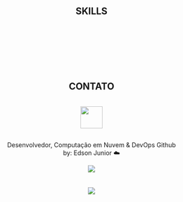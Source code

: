 <!-- <br><br><br>
<div align="center">
   <a href="https://git.io/typing-svg"><img src="https://readme-typing-svg.herokuapp.com?font=Share+Tech&weight=100&size=24&duration=2500&pause=600&color=00F716&center=true&width=500&lines=Procurando+um+novo+membro%3F;Saiba+que+eu+posso+te+ajudar!;Dê+uma+olhadinha+abaixo+%F0%9F%98%89%3A](https://readme-typing-svg.herokuapp.com/?font=Share+Tech&weight=100&size=24&duration=2500&pause=600&color=00F716&center=true&width=500&lines=Looking+for+a+new+member%3F;Know+that+I+can+help!;Take+a+look+bellow+%F0%9F%98%89%3A)" alt="Typing SVG" /></a>
</div> -->
<br><br><br>

<div align="center">
    <h2>SKILLS</h2><br>
    <!-- <div>
        <img src="https://skillicons.dev/icons?i=jenkins">
        <img src="https://skillicons.dev/icons?i=bitbucket">
        <img src="https://skillicons.dev/icons?i=linux">
        <img src="https://skillicons.dev/icons?i=bash">
        <img src="https://skillicons.dev/icons?i=gcp">
        <img src="https://skillicons.dev/icons?i=github">
        <img src="https://skillicons.dev/icons?i=aws">
        <img src="https://skillicons.dev/icons?i=mysql">
        <img src="https://skillicons.dev/icons?i=docker">
        <img src="https://skillicons.dev/icons?i=terraform">
        <img src="https://skillicons.dev/icons?i=kubernetes">
        <img src="https://skillicons.dev/icons?i=vscode">
        <img src="https://skillicons.dev/icons?i=windows">
        <img src="https://skillicons.dev/icons?i=prometheus">
        <img src="https://skillicons.dev/icons?i=grafana">
        <img src="https://skillicons.dev/icons?i=git">
        <img src="https://skillicons.dev/icons?i=nginx">
        <img src="https://skillicons.dev/icons?i=flask">
        <img src="https://skillicons.dev/icons?i=python">
        <img src="https://skillicons.dev/icons?i=azure">
        <img src="https://skillicons.dev/icons?i=ansible">
        <img src="https://skillicons.dev/icons?i=postman">
        <div align="center">
        <img src="https://img.shields.io/badge/Jira-0052CC?style=for-the-badge&logo=Jira&logoColor=whit">
        <img src="https://img.shields.io/badge/Slack-4A154B?style=for-the-badge&logo=slack&logoColor=white">
        <img src="https://img.shields.io/badge/Argo%20CD-1e0b3e?style=for-the-badge&logo=argo&logoColor=#d16044">
        <img src="https://img.shields.io/badge/Vagrant-1868F2?style=for-the-badge&logo=Vagrant&logoColor=white">
        <img src="https://img.shields.io/badge/Google_Play-414141?style=for-the-badge&logo=google-play&logoColor=white">
        <img src="https://img.shields.io/badge/Snyk-4C4A73?style=for-the-badge&logo=snyk&logoColor=white">
        <img src="https://img.shields.io/badge/Oracle-F80000?style=for-the-badge&logo=oracle&logoColor=black">
        <img src="https://img.shields.io/badge/Azure_DevOps-0078D7?style=for-the-badge&logo=azure-devops&logoColor=white">
        <img src="https://img.shields.io/badge/Sonarqube-5190cf?style=for-the-badge&logo=sonarqube&logoColor=white">
        </div> -->
    </div>
    <!-- <br> -->
    <!-- <div align="center">
        <h2>INTERNATIONAL CERTIFICATES</h2><br>
        <img src="https://templates.images.credential.net/16590181582433100721069374350922.png" width="100" hspace="10">
        <img src="https://templates.images.credential.net/16590187933301617801540872729153.png" width="100">
        <img src="https://images.credly.com/size/680x680/images/09b6d58c-763a-4b40-aea1-787d8f46bbcd/Intro2PT.png" width="100" hspace="10">
        <img src="https://images.credly.com/size/680x680/images/70d71df5-f3dc-4380-9b9d-f22513a70417/CCNAITN__1_.png" width="100">
       <div align="center">
          <img src="https://cdn.qwiklabs.com/F7DHV3%2F3IupOJ0U9U6F2yUFut9r02Yi1%2BoeBrHXcCdw%3D" width="120">
          <img src="https://images.credly.com/size/340x340/images/00634f82-b07f-4bbd-a6bb-53de397fc3a6/image.png" width="100">
       </div>
    </div> -->
</div>
<br><br>

<!-- # ACHIEVEMENTS:
* 🥇 Representative of Modality #53 AWS Cloud Computing - For the State of São Paulo in 2022 - Shanghai ☁️ Edition
* 🥇 Medal of 🥈 the Knowledge Olympiad - SENAI :closed_book:
* 🥇 Google Professional Cloud Architect :cloud:
* 🥇 Google Associate Cloud Engineer :cloud:
* 🥇 AWS Certified Cloud Practitioner :cloud:
* 🏅 AWS Graduate Certification :cloud: 
* 🏅 Linux Essentials Certification :penguin: 
* 🏅 Linux Unhatched Certification :penguin: 
* 🏅 Cisco Introduction to Networks Certification :large_blue_circle: 
* 🏅 Cisco Packet Tracer Certification :large_blue_circle:  -->
<!-- 
# Other certificates:

* 🏅 Professional Google Cloud Architect - GCP ✅
* 🏅 Associate Google Cloud Engineer - GCP ✅
* 🏅 AWS Cloud Practitioner - AWS ✅
* 🏅 Amazon ECS & Fargate - Udemy ✅
* 🏅 Amazon EKS Kubernetes - Udemy ✅
* 🏅 Terraform on AWS - IaC DevOps - Udemy ✅
* 🏅 Docker - Udemy ✅
* 🏅 Google Cloud - Udemy ✅  -->

<!-- <br><br> -->

<!-- <div align="center">
<h2>ACCESS MY RESUME</h2>
<a href="https://drive.google.com/file/d/1BVoyjVcuToYgWOX-1VWa65rqnuq-11Ik/view?usp=sharing"><img src="https://cdn-icons-png.flaticon.com/512/6614/6614677.png" width="80"></a>
</div> -->

<br><br>
<div align="center">
    <h2>CONTATO</h2>
    <p align="center">
    <a href="https://www.linkedin.com/in/edson-junior-965887227/"><img src="https://skillicons.dev/icons?i=linkedin" width="50" hspace="0" vspace="15"></a>
    </p>
    <p align="center">
    Desenvolvedor, Computação em Nuvem & DevOps Github <br>
    by: Edson Junior ☁️
    </p>
</div>



<div align="center">
<img src="https://github-readme-streak-stats.herokuapp.com/?user=cl0uD-C1SC0&theme=dark"> <br><br><br>
<img src="https://komarev.com/ghpvc/?username=cl0uD-C1SC0">
</div>
